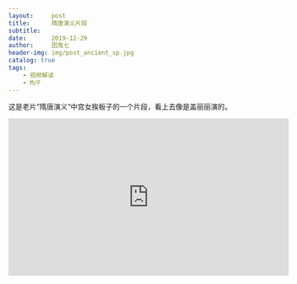 ```yaml
---
layout:     post
title:      隋唐演义片段
subtitle:   
date:       2019-12-29
author:     团鬼七
header-img: img/post_ancient_sp.jpg
catalog: true
tags:
    - 视频解读
    - M/F
---
```


这是老片”隋唐演义“中宫女挨板子的一个片段，看上去像是盖丽丽演的。

<iframe width="560" height="315" src="https://d.tube/v/harshsp/qvvyd7rytpd" frameborder="0" allow="accelerometer; autoplay; encrypted-media; gyroscope; picture-in-picture" allowfullscreen></iframe>
